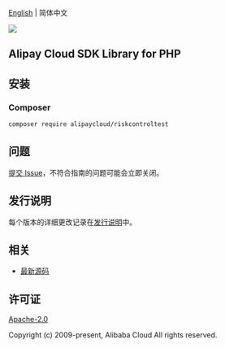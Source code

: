 [English](README.md) | 简体中文

![](https://aliyunsdk-pages.alicdn.com/icons/AlibabaCloud.svg)

## Alipay Cloud SDK Library for PHP

## 安装

### Composer

```bash
composer require alipaycloud/riskcontroltest
```

## 问题

[提交 Issue](https://github.com/alipaycloud/issues/new)，不符合指南的问题可能会立即关闭。

## 发行说明

每个版本的详细更改记录在[发行说明](./ChangeLog.txt)中。

## 相关

* [最新源码](https://github.com/alipaycloud)

## 许可证

[Apache-2.0](http://www.apache.org/licenses/LICENSE-2.0)

Copyright (c) 2009-present, Alibaba Cloud All rights reserved.
